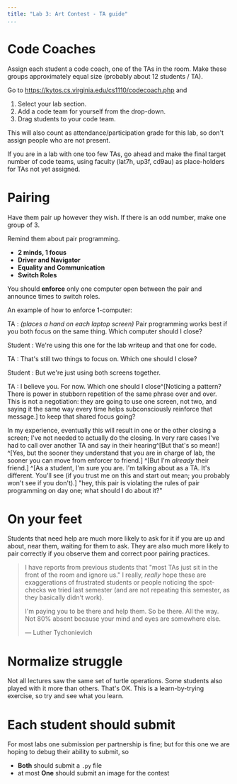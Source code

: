 ```yaml
---
title: "Lab 3: Art Contest - TA guide"
...
```


# Code Coaches

Assign each student a code coach, one of the TAs in the room. Make these groups approximately equal size (probably about 12 students / TA).

Go to <https://kytos.cs.virginia.edu/cs1110/codecoach.php> and 

1.  Select your lab section.
1.  Add a code team for yourself from the drop-down.
1.  Drag students to your code team.

This will also count as attendance/participation grade for this lab, so don't assign people who are not present.

If you are in a lab with one too few TAs, go ahead and make the final target number of code teams, using faculty (lat7h, up3f, cd9au) as place-holders for TAs not yet assigned.

# Pairing

Have them pair up however they wish.  If there is an odd number, make one group of 3.

Remind them about pair programming.

-   **2 minds, 1 focus**
-   **Driver and Navigator**
-   **Equality and Communication**
-   **Switch Roles**

You should **enforce** only one computer open between the pair and announce times to switch roles.

An example of how to enforce 1-computer:

TA
:   *(places a hand on each laptop screen)* Pair programming works best if you both focus on the same thing. Which computer should I close?

Student
:   We're using this one for the lab writeup and that one for code.

TA
:   That's still two things to focus on. Which one should I close?

Student
:   But we're just using both screens together.

TA
:   I believe you. For now. Which one should I close^[Noticing a pattern? There is power in stubborn repetition of the same phrase over and over. This is not a negotiation: they are going to use one screen, not two, and saying it the same way every time helps subconsciously reinforce that message.] to keep that shared focus going?

In my experience, eventually this will result in one or the other closing a screen; I've not needed to actually do the closing. In very rare cases I've had to call over another TA and say in their hearing^[But that's so mean!] ^[Yes, but the sooner they understand that you are in charge of lab, the sooner you can move from enforcer to friend.] ^[But I'm *already* their friend.] ^[As a student, I'm sure you are. I'm talking about as a TA. It's different. You'll see (if you trust me on this and start out mean; you probably won't see if you don't).] "hey, this pair is violating the rules of pair programming on day one; what should I do about it?"

# On your feet

Students that need help are much more likely to ask for it if you are up and about, near them, waiting for them to ask.
They are also much more likely to pair correctly if you observe them and correct poor pairing practices.

> I have reports from previous students that "most TAs just sit in the front of the room and ignore us." I really, *really* hope these are exaggerations of frustrated students or people noticing the spot-checks we tried last semester (and are not repeating this semester, as they basically didn't work).
>
> I'm paying you to be there and help them. So be there. All the way. Not 80% absent because your mind and eyes are somewhere else.
>
> — Luther Tychonievich

# Normalize struggle

Not all lectures saw the same set of turtle operations.
Some students also played with it more than others.
That's OK.
This is a learn-by-trying exercise, so try and see what you learn.

# Each student should submit

For most labs one submission per partnership is fine; but for this one we are hoping to debug their ability to submit, so

-  **Both** should submit a `.py` file
-  at most **One** should submit an image for the contest
